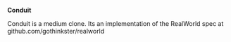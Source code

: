 **Conduit**

Conduit is a medium clone. Its an implementation of the RealWorld spec at github.com/gothinkster/realworld

